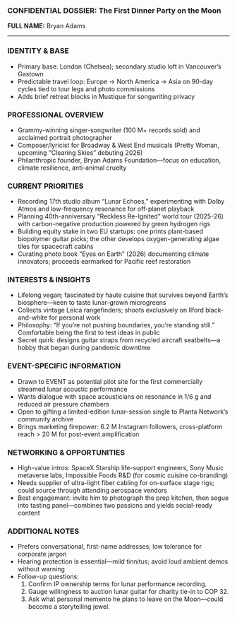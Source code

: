 ### CONFIDENTIAL DOSSIER: The First Dinner Party on the Moon

**FULL NAME:** Bryan Adams

---
### IDENTITY & BASE
- Primary base: London (Chelsea); secondary studio loft in Vancouver’s Gastown
- Predictable travel loop: Europe → North America → Asia on 90-day cycles tied to tour legs and photo commissions
- Adds brief retreat blocks in Mustique for songwriting privacy

### PROFESSIONAL OVERVIEW
- Grammy-winning singer-songwriter (100 M+ records sold) and acclaimed portrait photographer
- Composer/lyricist for Broadway & West End musicals (Pretty Woman, upcoming “Clearing Skies” debuting 2026)
- Philanthropic founder, Bryan Adams Foundation—focus on education, climate resilience, anti-animal cruelty

### CURRENT PRIORITIES
- Recording 17th studio album “Lunar Echoes,” experimenting with Dolby Atmos and low-frequency resonance for off-planet playback
- Planning 40th-anniversary “Reckless Re-Ignited” world tour (2025-26) with carbon-negative production powered by green hydrogen rigs
- Building equity stake in two EU startups: one prints plant-based biopolymer guitar picks; the other develops oxygen-generating algae tiles for spacecraft cabins
- Curating photo book “Eyes on Earth” (2026) documenting climate innovators; proceeds earmarked for Pacific reef restoration

### INTERESTS & INSIGHTS
- Lifelong vegan; fascinated by haute cuisine that survives beyond Earth’s biosphere—keen to taste lunar-grown microgreens
- Collects vintage Leica rangefinders; shoots exclusively on Ilford black-and-white for personal work
- Philosophy: “If you’re not pushing boundaries, you’re standing still.” Comfortable being the first to test ideas in public
- Secret quirk: designs guitar straps from recycled aircraft seatbelts—a hobby that began during pandemic downtime

### EVENT-SPECIFIC INFORMATION
- Drawn to EVENT as potential pilot site for the first commercially streamed lunar acoustic performance
- Wants dialogue with space acousticians on resonance in 1/6 g and reduced air pressure chambers
- Open to gifting a limited-edition lunar-session single to Planta Network’s community archive
- Brings marketing firepower: 6.2 M Instagram followers, cross-platform reach > 20 M for post-event amplification

### NETWORKING & OPPORTUNITIES
- High-value intros: SpaceX Starship life-support engineers, Sony Music metaverse labs, Impossible Foods R&D (for cosmic cuisine co-branding)
- Needs supplier of ultra-light fiber cabling for on-surface stage rigs; could source through attending aerospace vendors
- Best engagement: invite him to photograph the prep kitchen, then segue into tasting panel—combines two passions and yields social-ready content

### ADDITIONAL NOTES
- Prefers conversational, first-name addresses; low tolerance for corporate jargon
- Hearing protection is essential—mild tinnitus; avoid loud ambient demos without warning
- Follow-up questions:  
  1. Confirm IP ownership terms for lunar performance recording.  
  2. Gauge willingness to auction lunar guitar for charity tie-in to COP 32.  
  3. Ask what personal memento he plans to leave on the Moon—could become a storytelling jewel.